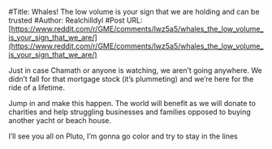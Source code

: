#Title: Whales! The low volume is your sign that we are holding and can be trusted
#Author: Realchilldyl
#Post URL: [https://www.reddit.com/r/GME/comments/lwz5a5/whales_the_low_volume_is_your_sign_that_we_are/](https://www.reddit.com/r/GME/comments/lwz5a5/whales_the_low_volume_is_your_sign_that_we_are/)


Just in case Chamath or anyone is watching, we aren’t going anywhere. We didn’t fall for that mortgage stock (it’s plummeting) and we’re here for the ride of a lifetime.

Jump in and make this happen. The world will benefit as we will donate to charities and help struggling businesses and families opposed to buying another yacht or beach house. 

I’ll see you all on Pluto, I’m gonna go color and try to stay in the lines